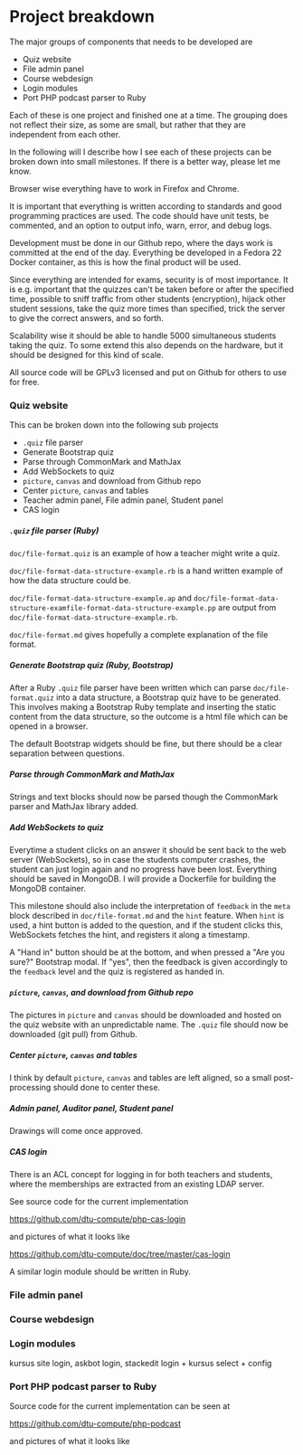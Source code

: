 # Project breakdown

The major groups of components that needs to be developed are

* Quiz website
* File admin panel
* Course webdesign
* Login modules
* Port PHP podcast parser to Ruby

Each of these is one project and finished one at a time. The grouping does not reflect their size, as some are small, but rather that they are independent from each other.

In the following will I describe how I see each of these projects can be broken down into small milestones. If there is a better way, please let me know.

Browser wise everything have to work in Firefox and Chrome.

It is important that everything is written according to standards and good programming practices are used. The code should have unit tests, be commented, and an option to output info, warn, error, and debug logs.

Development must be done in our Github repo, where the days work is committed at the end of the day. Everything be developed in a Fedora 22 Docker container, as this is how the final product will be used.

Since everything are intended for exams, security is of most importance. It is e.g. important that the quizzes can't be taken before or after the specified time, possible to sniff traffic from other students (encryption), hijack other student sessions, take the quiz more times than specified, trick the server to give the correct answers, and so forth.

Scalability wise it should be able to handle 5000 simultaneous students taking the quiz. To some extend this also depends on the hardware, but it should be designed for this kind of scale.

All source code will be GPLv3 licensed and put on Github for others to use for free.


### Quiz website

This can be broken down into the following sub projects

* `.quiz` file parser
* Generate Bootstrap quiz
* Parse through CommonMark and MathJax
* Add WebSockets to quiz
* `picture`, `canvas` and download from Github repo
* Center `picture`, `canvas` and tables
* Teacher admin panel, File admin panel, Student panel
* CAS login


##### `.quiz` file parser (Ruby)

`doc/file-format.quiz` is an example of how a teacher might write a quiz.

`doc/file-format-data-structure-example.rb` is a hand written example of how the data structure could be.

`doc/file-format-data-structure-example.ap` and `doc/file-format-data-structure-examfile-format-data-structure-example.pp` are output from `doc/file-format-data-structure-example.rb`.

`doc/file-format.md` gives hopefully a complete explanation of the file format.


##### Generate Bootstrap quiz (Ruby, Bootstrap)

After a Ruby `.quiz` file parser have been written which can parse `doc/file-format.quiz` into a data structure, a Bootstrap quiz have to be generated. This involves making a Bootstrap Ruby template and inserting the static content from the data structure, so the outcome is a html file which can be opened in a browser.

The default Bootstrap widgets should be fine, but there should be a clear separation between questions.


##### Parse through CommonMark and MathJax

Strings and text blocks should now be parsed though the CommonMark parser and MathJax library added.


##### Add WebSockets to quiz

Everytime a student clicks on an answer it should be sent back to the web server (WebSockets), so in case the students computer crashes, the student can just login again and no progress have been lost. Everything should be saved in MongoDB. I will provide a Dockerfile for building the MongoDB container.

This milestone should also include the interpretation of `feedback` in the `meta` block described in `doc/file-format.md` and the `hint` feature. When `hint` is used, a hint button is added to the question, and if the student clicks this, WebSockets fetches the hint, and registers it along a timestamp.

A "Hand in" button should be at the bottom, and when pressed a "Are you sure?" Bootstrap modal. If "yes", then the feedback is given accordingly to the `feedback` level and the quiz is registered as handed in.


##### `picture`, `canvas`, and download from Github repo

The pictures in `picture` and `canvas` should be downloaded and hosted on the quiz website with an unpredictable name. The `.quiz` file should now be downloaded (git pull) from Github.


##### Center `picture`, `canvas` and tables

I think by default `picture`, `canvas` and tables are left aligned, so a small post-processing should done to center these.


##### Admin panel, Auditor panel, Student panel

Drawings will come once approved.


##### CAS login

There is an ACL concept for logging in for both teachers and students, where the memberships are extracted from an existing LDAP server. 

See source code for the current implementation

https://github.com/dtu-compute/php-cas-login

and pictures of what it looks like

https://github.com/dtu-compute/doc/tree/master/cas-login

A similar login module should be written in Ruby.

### File admin panel

### Course webdesign

### Login modules

kursus site login, askbot login, stackedit login + kursus select + config


### Port PHP podcast parser to Ruby

Source code for the current implementation can be seen at

https://github.com/dtu-compute/php-podcast

and pictures of what it looks like




